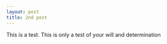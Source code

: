 ```yaml
---
layout: post
title: 2nd post
---
```


This is a test. This is only a test of your will and determination
